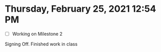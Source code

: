 # Thursday, February 25, 2021 12:54 PM
- [ ] Working on Milestone 2

Signing Off. Finished work in class